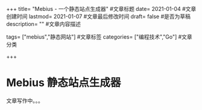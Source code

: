 +++
title= "Mebius - 一个静态站点生成器" #文章标题
date= 2021-01-04 #文章创建时间
lastmod= 2021-01-07 #文章最后修改时间
draft= false #是否为草稿
description= "" #文章内容描述

tags= ["mebius","静态网站"] #文章标签
categories= ["编程技术","Go"] #文章分类

+++

# Mebius 静态站点生成器

文章写作中。。。
